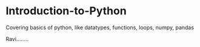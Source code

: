 # Introduction-to-Python
Covering basics of python, like datatypes, functions, loops, numpy, pandas

Ravi........
